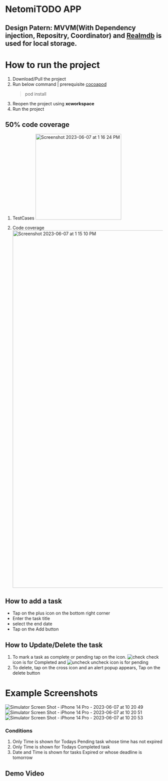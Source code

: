 # NetomiTODO APP 
## Design Patern: MVVM(With Dependency injection, Repositry, Coordinator) and [Realmdb](https://realm.io/) is used for local storage.

# How to run the project
1. Download/Pull the project
2. Run below command | prerequisite [cocoapod](https://cocoapods.org/)
    > pod install
3. Reopen the project using **xcworkspace**
4. Run the project


## 50% code coverage 
  1. TestCases  <img width="274" alt="Screenshot 2023-06-07 at 1 16 24 PM" src="https://github.com/ismail2smile/NetomiTODO/assets/6158625/e693f169-a16b-4c5a-be72-2a160bc06af2">

  2. Code coverage <img width="1141" alt="Screenshot 2023-06-07 at 1 15 10 PM" src="https://github.com/ismail2smile/NetomiTODO/assets/6158625/433124c7-c4a6-405d-8e9c-d82b1c3144e5">

## How to add a task
- Tap on the plus icon on the bottom right corner
- Enter the task title 
- select the end date
- Tap on the Add button

## How to Update/Delete the task
1. To mark a task as complete or pending tap on the icon. ![check](https://github.com/ismail2smile/NetomiTODO/assets/6158625/d0b0da3c-b6d5-45fb-ae63-b4e368e19390) check icon is for Completed and ![uncheck](https://github.com/ismail2smile/NetomiTODO/assets/6158625/f9d11d9d-94fc-4ec4-bfaf-5d469cc5033a)
uncheck icon is for pending
2. To delete, tap on the cross icon  and an alert popup appears, Tap on the delete button


# Example Screenshots 
![Simulator Screen Shot - iPhone 14 Pro - 2023-06-07 at 10 20 49](https://github.com/ismail2smile/NetomiTODO/assets/6158625/768f23f6-7939-4877-8438-4ff1d09f05e8)
![Simulator Screen Shot - iPhone 14 Pro - 2023-06-07 at 10 20 51](https://github.com/ismail2smile/NetomiTODO/assets/6158625/893dffea-c371-4e59-a22a-3b875869182e)
![Simulator Screen Shot - iPhone 14 Pro - 2023-06-07 at 10 20 53](https://github.com/ismail2smile/NetomiTODO/assets/6158625/515ebfd3-9178-41d3-80eb-6fc38fe5358d)

### Conditions 
1. Only Time is shown for Todays Pending task whose time has not expired
2. Only Time is shown for Todays Completed task
3. Date and Time is shown for tasks Expired or whose deadline is tomorrow


## Demo Video





